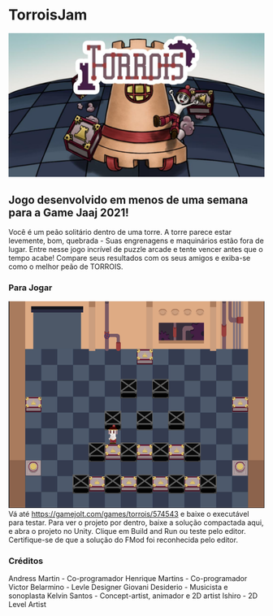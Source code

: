 # TorroisJam
![capa](https://github.com/AndressMartin/TorroisJam/blob/main/Extras/Images/capa.jpg?raw=false)
## Jogo desenvolvido em menos de uma semana para a Game Jaaj 2021!

Você é um peão solitário dentro de uma torre. A torre parece estar levemente, bom, quebrada - Suas engrenagens e maquinários estão fora de lugar.
Entre nesse jogo incrível de puzzle arcade e tente vencer antes que o tempo acabe! Compare seus resultados com os seus amigos e exiba-se como o melhor peão de TORROIS.

### Para Jogar
![capa](https://github.com/AndressMartin/TorroisJam/blob/main/Extras/Images/gameplay.png?raw=false)
Vá até https://gamejolt.com/games/torrois/574543 e baixe o executável para testar. 
Para ver o projeto por dentro, baixe a solução compactada aqui, e abra o projeto no Unity. Clique em Build and Run ou teste pelo editor. Certifique-se de que a solução do FMod foi reconhecida pelo editor.

### Créditos

Andress Martin - Co-programador
Henrique Martins - Co-programador
Victor Belarmino - Levle Designer
Giovani Desiderio - Musicista e sonoplasta
Kelvin Santos - Concept-artist, animador e 2D artist
Ishiro - 2D Level Artist
